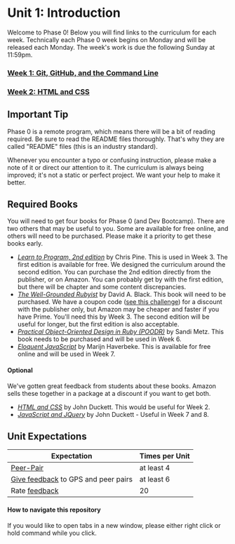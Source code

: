 # Unit 1: Introduction

Welcome to Phase 0! Below you will find links to the curriculum for each week. Technically each Phase 0 week begins on Monday and will be released each Monday. The week's work is due the following Sunday at 11:59pm.

### [Week 1: Git, GitHub, and the Command Line](week-1/README.md)
### [Week 2: HTML and CSS](week-2/README.md)
<!-- ### [Week 3: Introduction to Ruby](week-3/README.md) -->

## Important Tip
Phase 0 is a remote program, which means there will be a bit of reading required. Be sure to read the README files thoroughly. That's why they are called "README" files (this is an industry standard).

Whenever you encounter a typo or confusing instruction, please make a note of it or direct our attention to it. The curriculum is always being improved; it's not a static or perfect project. We want your help to make it better.

## Required Books
You will need to get four books for Phase 0 (and Dev Bootcamp). There are two others that may be useful to you. Some are available for free online, and others will need to be purchased. Please make it a priority to get these books early.

- *[Learn to Program, 2nd edition](https://pine.fm/LearnToProgram/)* by Chris Pine. This is used in Week 3.  The first edition is available for free. We designed the curriculum around the second edition. You can purchase the 2nd edition directly from the publisher, or on Amazon. You can probably get by with the first edition, but there will be chapter and some content discrepancies.
- *[The Well-Grounded Rubyist](http://www.manning.com/black3/)* by David A. Black. This book will need to be purchased. We have a coupon code ([see this challenge](https://github.com/Devbootcamp/phase-0-unit-1/blob/master/week-3/Well-Grounded-Rubyist.md)) for a discount with the publisher only, but Amazon may be cheaper and faster if you have Prime. You'll need this by Week 3. The second edition will be useful for longer, but the first edition is also acceptable.
- *[Practical Object-Oriented Design in Ruby (POODR)](http://www.poodr.com/)* by Sandi Metz. This book needs to be purchased and will be used in Week 6.
- *[Eloquent JavaScript](http://eloquentjavascript.net/)* by Marijn Haverbeke. This is available for free online and will be used in Week 7.

#### Optional
We've gotten great feedback from students about these books. Amazon sells these together in a package at a discount if you want to get both.

- *[HTML and CSS](http://www.htmlandcssbook.com/)* by John Duckett. This would be useful for Week 2.
- *[JavaScript and JQuery](http://javascriptbook.com/)* by John Duckett - Useful in Week 7 and 8.

## Unit Expectations

Expectation | Times per Unit |
------------|----------|
[Peer-Pair](https://github.com/Devbootcamp/phase-0-handbook/blob/master/peer-pairing-sessions.md) | at least 4
[Give feedback](https://socrates.devbootcamp.com/feedback/new) to GPS and peer pairs | at least 6
Rate [feedback](https://socrates.devbootcamp.com/feedback) | 20

#### How to navigate this repository
If you would like to open tabs in a new window, please either right click or hold command while you click.
